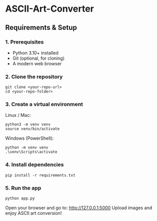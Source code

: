 # ASCII-Art-Converter

## Requirements & Setup

### 1. Prerequisites
- Python 3.10+ installed
- Git (optional, for cloning)
- A modern web browser

### 2. Clone the repository
```
git clone <your-repo-url>
cd <your-repo-folder>
```
### 3. Create a virtual environment
Linux / Mac:
```
python3 -m venv venv
source venv/bin/activate
```
Windows (PowerShell):
```
python -m venv venv
.\venv\Scripts\activate
```
### 4. Install dependencies
```
pip install -r requirements.txt
```
### 5. Run the app
```
python app.py
```
Open your browser and go to: http://127.0.0.1:5000
Upload images and enjoy ASCII art conversion!

